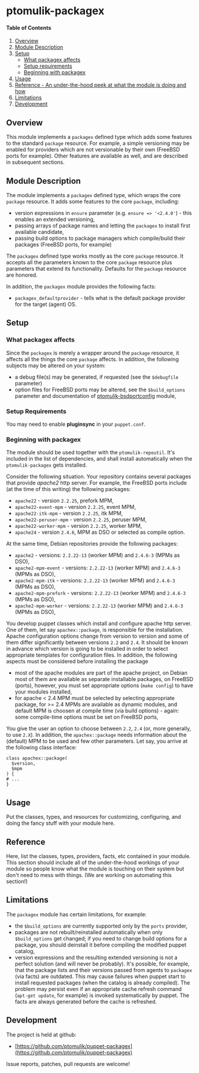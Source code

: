 # ptomulik-packagex

#### Table of Contents

1. [Overview](#overview)
2. [Module Description](#module-description)
3. [Setup](#setup)
    * [What packagex affects](#what-[modulename]-affects)
    * [Setup requirements](#setup-requirements)
    * [Beginning with packagex](#beginning-with-packagex)
4. [Usage](#usage)
5. [Reference - An under-the-hood peek at what the module is doing and how](#reference)
5. [Limitations](#limitations)
6. [Development](#development)

## Overview

This module implements a `packagex` defined type which adds some features to
the standard `package` resource. For example, a simple versioning may be
enabled for providers which are not versionable by their own (FreeBSD ports
for example). Other features are available as well, and are described in
subsequent sections.

## Module Description

The module implements a `packagex` defined type, which wraps the core `package`
resource. It adds some features to the core `package`, including:

* version expressions in `ensure` parameter (e.g. `ensure => '<2.4.0'`) - this
  enables an extended versioning, 
* passing arrays of package names and letting the `packagex` to install first
  available candidate,
* passing build options to package managers which compile/build their packages
  (FreeBSD ports, for example)

The `packagex` defined type works mostly as the core `package` resource. It
accepts all the parameters known to the core `package` resource plus parameters
that extend its functionality. Defaults for the `package` resource are honored.

In addition, the `packagex` module provides the following facts:

* `packagex_defaultprovider` - tells what is the default package provider for
  the target (agent) OS.

## Setup

### What packagex affects

Since the `packagex` is merely a wrapper around the `package` resource, it
affects all the things the core `package` affects. In addition, the following
subjects may be altered on your system:

* a debug file(s) may be generated, if requested (see the `$debugfile`
  parameter)
* option files for FreeBSD ports may be altered, see the `$build_options`
  parameter and documentation of
  [ptomulik-bsdportconfig](https://forge.puppetlabs.com/ptomulik/bsdportconfig)
  module,

### Setup Requirements

You may need to enable **pluginsync** in your `puppet.conf`.

### Beginning with packagex

The module should be used together with the `ptomulik-repoutil`. It's included
in the list of dependencies, and shall install automatically when the
`ptomulik-packagex` gets installed.

Consider the following situation. Your repository contains several packages
that provide *apache2* http server. For example, the FreeBSD ports include (at
the time of this writing) the following packages:

* `apache22` - version `2.2.25`, prefork MPM,
* `apache22-event-mpm` - version `2.2.25`, event MPM,
* `apache22-itk-mpm` - version `2.2.25`, itk MPM,
* `apache22-peruser-mpm` - version `2.2.25`, peruser MPM,
* `apache22-worker-mpm` - version `2.2.25`, worker MPM,
* `apache24` - version `2.4.6`, MPM as DSO or selected as compile option.

At the same time, Debian repositories provide the following packages:

* `apache2` - versions: `2.2.22-13` (worker MPM) and `2.4.6-3` (MPMs as DSO),
* `apache2-mpm-event` - versions: `2.2.22-13` (worker MPM) and `2.4.6-3` (MPMs as DSO),
* `apache2-mpm-itk` - versions: `2.2.22-13` (worker MPM) and `2.4.6-3` (MPMs as DSO),
* `apache2-mpm-prefork` - versions: `2.2.22-13` (worker MPM) and `2.4.6-3` (MPMs as DSO),
* `apache2-mpm-worker` - versions: `2.2.22-13` (worker MPM) and `2.4.6-3` (MPMs as DSO),

You develop puppet classes which install and configure apache http server.
One of them, let say `apachex::package`, is responsible for the installation.
Apache configuration options change from version to version and some of them
differ significantly between versions `2.2` and `2.4`. It should be known in
advance which version is going to be installed in order to select appropriate
templates for configuration files. In addition, the following aspects must be
considered before installing the package

* most of the apache modules are part of the apache project, on Debian most of
  them are available as separate installable packages, on FreeBSD (ports),
  however, you must set appropriate options (`make config`) to have your
  modules installed,
* for apache < 2.4 MPM must be selected by selecting appropriate package, 
  for >= 2.4 MPMs are available as dynamic modules, and default MPM is choosen
  at compile time (via build options) - again: some compile-time options must 
  be set on FreeBSD ports,

You give the user an option to choose
between `2.2`, `2.4` (or, more generally, to use `2.X`). In addition, the
`apachex::package` needs information about the (default) MPM to be used and few
other parameters. Let say, you arrive at the following class interface:

    class apachex::package(
      $version,
      $mpm
    ) {
    # ...
    }



## Usage

Put the classes, types, and resources for customizing, configuring, and doing the fancy stuff with your module here. 

## Reference

Here, list the classes, types, providers, facts, etc contained in your module. This section should include all of the under-the-hood workings of your module so people know what the module is touching on their system but don't need to mess with things. (We are working on automating this section!)

## Limitations

The `packagex` module has certain limitations, for example:

* the `$build_options` are currently supported only by the `ports` provider,
* packages are not rebuilt/reinstalled automatically when only `$build_options`
  get changed; if you need to change build options for a package, you should
  deinstall it before compiling the modified puppet catalog,
* version expressions and the resulting extended versioning is not a perfect
  solution (and will never be probably). It's possible, for example, that the
  package lists and their versions passed from agents to `packagex` (via facts)
  are outdated. This may cause failures when puppet start to install requested
  packages (when the catalog is already compiled). The problem may persist even
  if an appropriate cache refresh command (`apt-get update`, for example) is
  invoked systematically by puppet. The facts are always generated before the
  cache is refreshed.


## Development

The project is held at github:

* [https://github.com/ptomulik/puppet-packagex](https://github.com/ptomulik/puppet-packagex)

Issue reports, patches, pull requests are welcome!
